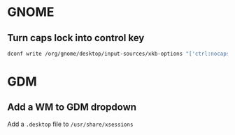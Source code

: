 # GNOME

## Turn caps lock into control key

```bash
dconf write /org/gnome/desktop/input-sources/xkb-options "['ctrl:nocaps']"
```


# GDM

## Add a WM to GDM dropdown

Add a ``.desktop`` file to ``/usr/share/xsessions``

